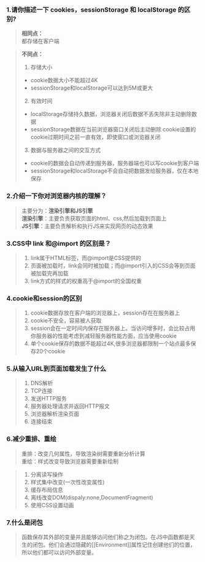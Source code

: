 ### 1.请你描述一下 cookies，sessionStorage 和 localStorage 的区别?

> **相同点：**  
> 都存储在客户端  

> **不同点：**  
> 1. 存储大小  
> - cookie数据大小不能超过4K
> - sessionStorage和localStorage可以达到5M或更大  
> 2. 有效时间  
> - localStorage存储持久数据，浏览器关闭后数据不丢失除非主动删除数据
> - sessionStorage数据在当前浏览器窗口关闭后主动删除
> cookie设置的cookie过期时间之前一直有效，即使窗口或浏览器关闭  
> 3. 数据与服务器之间的交互方式   
> - cookie的数据会自动传递到服务器，服务器端也可以写cookie到客户端
> - sessionStorage和localStorage不会自动把数据发给服务器，仅在本地保存  

### 2.介绍一下你对浏览器内核的理解？  
> 主要分为：**渲染引擎和JS引擎**  
> **渲染引擎**：主要负责获取页面的html、css,然后加载到页面上  
> **JS引擎**：主要负责解析和执行JS来实现网页的动态效果  

### 3.CSS中 link 和@import 的区别是？

> 1. link属于HTML标签，而@import是CSS提供的  
> 2. 页面被加载时，link会同时被加载；而@import引入的CSS会等到页面被加载完再加载  
> 3. link方式的样式的权重高于@import的全国权重

### 4.cookie和session的区别

> 1. cookie数据存放在客户端的浏览器上，session存在在服务器上
> 2. cookie不安全，容易被人获取
> 3. session会在一定时间内保存在服务器上。当访问增多时，会比较占用你服务器的性能考虑到减轻服务器性能方面，应当使用cookie
> 4. 单个cookie保存的数据不能超过4K,很多浏览器都限制一个站点最多保存20个cookie

### 5.从输入URL到页面加载发生了什么

> 1. DNS解析
> 2. TCP连接
> 3. 发送HTTP服务
> 4. 服务器处理请求并返回HTTP报文
> 5. 浏览器解析渲染页面
> 6. 连接结束

### 6.减少重排、重绘

> 重排：改变几何属性，导致渲染树需要重新分析计算  
> 重绘：样式改变导致浏览器需要重新绘制  

> 1. 分离读写操作  
> 2. 样式集中改变(一次性改变属性)  
> 3. 缓存布局信息  
> 4. 离线改变DOM(dispaly:none,DocumentFragment)  
> 5. 使用CSS设置动画  

### 7.什么是闭包

> 函数保存其外部的变量并且能够访问他们称之为闭包。在JS中函数都是天生的闭包。他们会通过隐藏的[[Environment]]属性记住创建他们的位置，所以他们都可以访问外部变量。